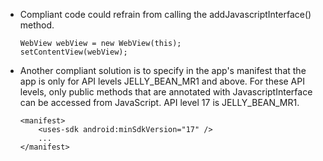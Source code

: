 
-   Compliant code could refrain from calling the addJavascriptInterface() method.

        WebView webView = new WebView(this);
        setContentView(webView);

-   Another compliant solution is to specify in the app's manifest that
    the app is only for API levels JELLY\_BEAN\_MR1 and above. For these
    API levels, only public methods that are annotated with
    JavascriptInterface can be accessed from JavaScript. API level 17
    is JELLY\_BEAN\_MR1.

        <manifest>
            <uses-sdk android:minSdkVersion="17" />
            ...
        </manifest>

